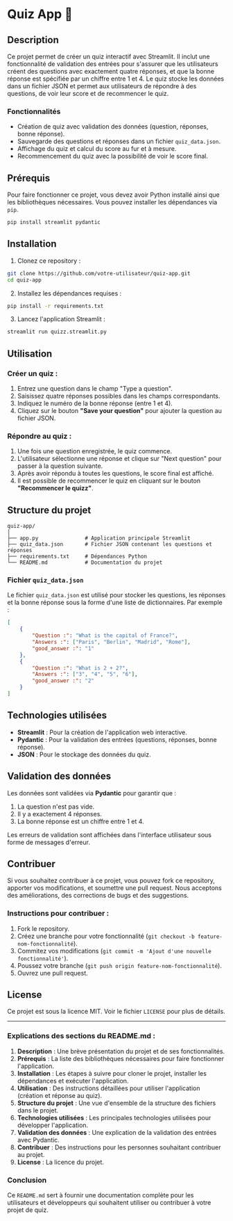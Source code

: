 # Quiz App 🎉

## Description

Ce projet permet de créer un quiz interactif avec Streamlit. Il inclut une fonctionnalité de validation des entrées pour s'assurer que les utilisateurs créent des questions avec exactement quatre réponses, et que la bonne réponse est spécifiée par un chiffre entre 1 et 4. Le quiz stocke les données dans un fichier JSON et permet aux utilisateurs de répondre à des questions, de voir leur score et de recommencer le quiz.

### Fonctionnalités

- Création de quiz avec validation des données (question, réponses, bonne réponse).
- Sauvegarde des questions et réponses dans un fichier `quiz_data.json`.
- Affichage du quiz et calcul du score au fur et à mesure.
- Recommencement du quiz avec la possibilité de voir le score final.

## Prérequis

Pour faire fonctionner ce projet, vous devez avoir Python installé ainsi que les bibliothèques nécessaires. Vous pouvez installer les dépendances via `pip`.

```bash
pip install streamlit pydantic
```

## Installation

1. Clonez ce repository :

```bash
git clone https://github.com/votre-utilisateur/quiz-app.git
cd quiz-app
```

2. Installez les dépendances requises :

```bash
pip install -r requirements.txt
```

3. Lancez l'application Streamlit :

```bash
streamlit run quizz.streamlit.py
```

## Utilisation

### Créer un quiz :

1. Entrez une question dans le champ "Type a question".
2. Saisissez quatre réponses possibles dans les champs correspondants.
3. Indiquez le numéro de la bonne réponse (entre 1 et 4).
4. Cliquez sur le bouton **"Save your question"** pour ajouter la question au fichier JSON.

### Répondre au quiz :

1. Une fois une question enregistrée, le quiz commence.
2. L'utilisateur sélectionne une réponse et clique sur "Next question" pour passer à la question suivante.
3. Après avoir répondu à toutes les questions, le score final est affiché.
4. Il est possible de recommencer le quiz en cliquant sur le bouton **"Recommencer le quizz"**.

## Structure du projet

```
quiz-app/
│
├── app.py               # Application principale Streamlit
├── quiz_data.json       # Fichier JSON contenant les questions et réponses
├── requirements.txt     # Dépendances Python
└── README.md            # Documentation du projet
```

### Fichier `quiz_data.json`

Le fichier `quiz_data.json` est utilisé pour stocker les questions, les réponses et la bonne réponse sous la forme d'une liste de dictionnaires. Par exemple :

```json
[
    {
        "Question :": "What is the capital of France?",
        "Answers :": ["Paris", "Berlin", "Madrid", "Rome"],
        "good_answer :": "1"
    },
    {
        "Question :": "What is 2 + 2?",
        "Answers :": ["3", "4", "5", "6"],
        "good_answer :": "2"
    }
]
```

## Technologies utilisées

- **Streamlit** : Pour la création de l'application web interactive.
- **Pydantic** : Pour la validation des entrées (questions, réponses, bonne réponse).
- **JSON** : Pour le stockage des données du quiz.

## Validation des données

Les données sont validées via **Pydantic** pour garantir que :

1. La question n'est pas vide.
2. Il y a exactement 4 réponses.
3. La bonne réponse est un chiffre entre 1 et 4.

Les erreurs de validation sont affichées dans l'interface utilisateur sous forme de messages d'erreur.

## Contribuer

Si vous souhaitez contribuer à ce projet, vous pouvez fork ce repository, apporter vos modifications, et soumettre une pull request. Nous acceptons des améliorations, des corrections de bugs et des suggestions.

### Instructions pour contribuer :

1. Fork le repository.
2. Créez une branche pour votre fonctionnalité (`git checkout -b feature-nom-fonctionnalité`).
3. Commitez vos modifications (`git commit -m 'Ajout d'une nouvelle fonctionnalité'`).
4. Poussez votre branche (`git push origin feature-nom-fonctionnalité`).
5. Ouvrez une pull request.

## License

Ce projet est sous la licence MIT. Voir le fichier `LICENSE` pour plus de détails.

---

### Explications des sections du README.md :

1. **Description** : Une brève présentation du projet et de ses fonctionnalités.
2. **Prérequis** : La liste des bibliothèques nécessaires pour faire fonctionner l'application.
3. **Installation** : Les étapes à suivre pour cloner le projet, installer les dépendances et exécuter l'application.
4. **Utilisation** : Des instructions détaillées pour utiliser l'application (création et réponse au quiz).
5. **Structure du projet** : Une vue d'ensemble de la structure des fichiers dans le projet.
6. **Technologies utilisées** : Les principales technologies utilisées pour développer l'application.
7. **Validation des données** : Une explication de la validation des entrées avec Pydantic.
8. **Contribuer** : Des instructions pour les personnes souhaitant contribuer au projet.
9. **License** : La licence du projet.

### Conclusion

Ce `README.md` sert à fournir une documentation complète pour les utilisateurs et développeurs qui souhaitent utiliser ou contribuer à votre projet de quiz.